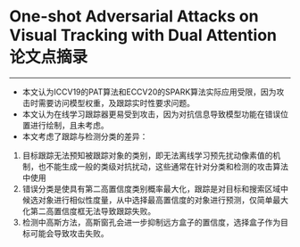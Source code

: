# One-shot Adversarial Attacks on Visual Tracking with Dual Attention 论文点摘录
***
- 本文认为ICCV19的PAT算法和ECCV20的SPARK算法实际应用受限，因为攻击时需要访问模型权重，及跟踪实时性要求问题。
- 本文认为在线学习跟踪器更易受到攻击，因为对抗信息导致模型功能在错误位置进行绘制，且未考虑。
- 本文考虑了跟踪与检测分类的差异：
1. 目标跟踪无法预知被跟踪对象的类别，即无法离线学习预先扰动像素值的机制，也不能生成一般的类级对抗扰动，这些通常在针对分类和检测的攻击算法中使用
2. 错误分类是使具有第二高置信度类别概率最大化，跟踪是对目标和搜索区域中候选对象进行相似性度量，从中选择最高置信度的对象进行预测，仅简单最大化第二高置信度框无法导致跟踪失败。
3. 检测中高斯方法，高斯窗孔会进一步抑制远方盒子的置信度，选择盒子作为目标可能会导致攻击失败。



